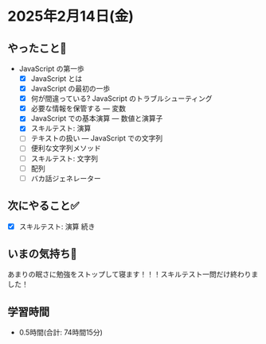 # 2025年2月14日(金)

## やったこと📝
- JavaScript の第一歩
  - [x] JavaScript とは
  - [x] JavaScript の最初の一歩
  - [x] 何が間違っている? JavaScript のトラブルシューティング
  - [x] 必要な情報を保管する — 変数
  - [x] JavaScript での基本演算 — 数値と演算子
  - [x] スキルテスト: 演算
  - [ ] テキストの扱い — JavaScript での文字列
  - [ ] 便利な文字列メソッド
  - [ ] スキルテスト: 文字列
  - [ ] 配列
   - [ ] バカ話ジェネレーター

## 次にやること✅
  - [x] スキルテスト: 演算 続き
## いまの気持ち🫶
あまりの眠さに勉強をストップして寝ます！！！スキルテスト一問だけ終わりました！

## 学習時間
- 0.5時間(合計: 74時間15分)
